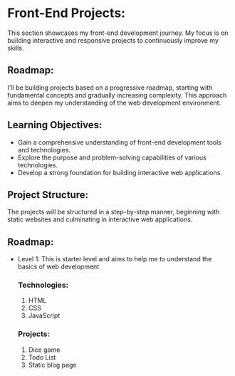 # Front-End Projects:

This section showcases my front-end development journey. My focus is on building interactive and responsive projects to continuously improve my skills.

## Roadmap:

I'll be building projects based on a progressive roadmap, starting with fundamental concepts and gradually increasing complexity. This approach aims to deepen my understanding of the web development environment.

## Learning Objectives:

- Gain a comprehensive understanding of front-end development tools and technologies.
- Explore the purpose and problem-solving capabilities of various technologies.
- Develop a strong foundation for building interactive web applications.

## Project Structure:

The projects will be structured in a step-by-step manner, beginning with static websites and culminating in interactive web applications.

## Roadmap:

- Level 1: This is starter level and aims to help me to understand the basics of web development
  ### Technologies:
    1. HTML
    2. CSS
    3. JavaScript
  ### Projects:
    1. Dice game
    2. Todo List
    3. Static blog page